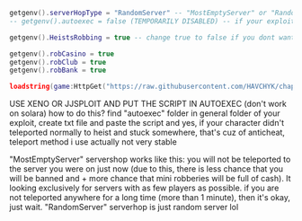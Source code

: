 ```lua
getgenv().serverHopType = "RandomServer" -- "MostEmptyServer" or "RandomServer" (DO NOT REMOVE "")
-- getgenv().autoexec = false (TEMPORARILY DISABLED) -- if your exploit have no autoexec folder then change false to true 

getgenv().HeistsRobbing = true -- change true to false if you dont want to rob anything, only mini robberies autofarm

getgenv().robCasino = true
getgenv().robClub = true
getgenv().robBank = true

loadstring(game:HttpGet("https://raw.githubusercontent.com/HAVCHYK/chapter1GoodAutorob/refs/heads/main/goodch1Autorob"))() -- open source
```

USE XENO OR JJSPLOIT AND PUT THE SCRIPT IN AUTOEXEC (don't work on solara)
how to do this? find "autoexec" folder in general folder of your eхploit, create txt file and paste the script
and yes, if your character didn't teleported normally to heist and stuck somewhere, that's cuz of anticheat, teleport method i use actually not very stable

"MostEmptyServer" servershop works like this:
you will not be teleported to the server you were on just now (due to this, there is less chance that you will be banned and + more chance that mini robberies will be full of cash).
It looking exclusively for servers with as few players as possible.
if you are not teleported anywhere for a long time (more than 1 minute), then it's okay, just wait.
"RandomServer" serverhop is just random server lol
